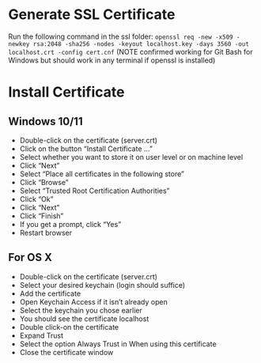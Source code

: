 # Generate SSL Certificate

Run the following command in the ssl folder:
`openssl req -new -x509 -newkey rsa:2048 -sha256 -nodes -keyout localhost.key -days 3560 -out localhost.crt -config cert.cnf`
(NOTE confirmed working for Git Bash for Windows but should work in any terminal if openssl is installed)

# Install Certificate

## Windows 10/11

- Double-click on the certificate (server.crt)
- Click on the button “Install Certificate …”
- Select whether you want to store it on user level or on machine level
- Click “Next”
- Select “Place all certificates in the following store”
- Click “Browse”
- Select “Trusted Root Certification Authorities”
- Click “Ok”
- Click “Next”
- Click “Finish”
- If you get a prompt, click “Yes”
- Restart browser

## For OS X

- Double-click on the certificate (server.crt)
- Select your desired keychain (login should suffice)
- Add the certificate
- Open Keychain Access if it isn’t already open
- Select the keychain you chose earlier
- You should see the certificate localhost
- Double click-on the certificate
- Expand Trust
- Select the option Always Trust in When using this certificate
- Close the certificate window

